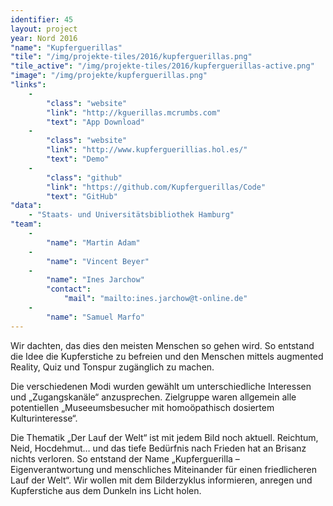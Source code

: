 ```yaml
---
identifier: 45
layout: project
year: Nord 2016
"name": "Kupferguerillas"
"tile": "/img/projekte-tiles/2016/kupferguerillas.png"
"tile_active": "/img/projekte-tiles/2016/kupferguerillas-active.png"
"image": "/img/projekte/kupferguerillas.png"
"links":
    -
        "class": "website"
        "link": "http://kguerillas.mcrumbs.com"
        "text": "App Download"
    -
        "class": "website"
        "link": "http://www.kupferguerillias.hol.es/"
        "text": "Demo"
    -
        "class": "github"
        "link": "https://github.com/Kupferguerillas/Code"
        "text": "GitHub"
"data":
    - "Staats- und Universitätsbibliothek Hamburg"
"team":
    -
        "name": "Martin Adam"
    -
        "name": "Vincent Beyer"
    -
        "name": "Ines Jarchow"
        "contact":
            "mail": "mailto:ines.jarchow@t-online.de"
    -
        "name": "Samuel Marfo"
---
```

Wir dachten, das dies den meisten Menschen so gehen wird. So entstand die Idee die Kupferstiche zu befreien und den Menschen mittels augmented Reality, Quiz und Tonspur zugänglich zu machen.

Die verschiedenen Modi wurden gewählt um unterschiedliche  Interessen und „Zugangskanäle“ anzusprechen. Zielgruppe waren  allgemein alle potentiellen „Museeumsbesucher  mit homoöpathisch dosiertem Kulturinteresse“.

Die Thematik „Der Lauf der Welt“ ist mit jedem Bild noch aktuell. Reichtum, Neid, Hocdehmut… und das tiefe Bedürfnis nach Frieden hat an Brisanz nichts verloren. So entstand der Name „Kupferguerilla – Eigenverantwortung und menschliches Miteinander für einen friedlicheren Lauf der Welt“. Wir wollen mit dem Bilderzyklus informieren, anregen und Kupferstiche aus dem Dunkeln ins Licht holen.
